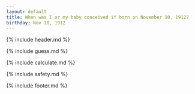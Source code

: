 ```yaml
---
layout: default
title: When was I or my baby conceived if born on November 10, 1912?
birthday: Nov 10, 1912
---
```


{% include header.md %}

{% include guess.md %}

{% include calculate.md %}

{% include safety.md %}

{% include footer.md %}



